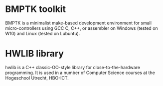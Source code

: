 # BMPTK toolkit
BMPTK  is a minimalist make-based development environment for
small micro-controllers using GCC C, C++, or assembler on
Windows (tested on W10) and Linux (tested on Lubuntu).

# HWLIB library
hwlib is a C++ classic-OO-style library for close-to-the-hardware
programming. It is used in a number of Computer Science courses
at the Hogeschool Utrecht, HBO-ICT.
